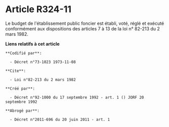 # Article R324-11

Le budget de l'établissement public foncier est établi, voté, réglé et exécuté conformément aux dispositions des articles 7 à
13 de la loi n° 82-213 du 2 mars 1982.

**Liens relatifs à cet article**

	**Codifié par**:

	  - Décret n°73-1023 1973-11-08

	**Cite**:

	  - Loi n°82-213 du 2 mars 1982

	**Créé par**:

	  - Décret n°92-1000 du 17 septembre 1992 - art. 1 () JORF 20 septembre 1992

	**Abrogé par**:

	  - Décret n°2011-696 du 20 juin 2011 - art. 1
